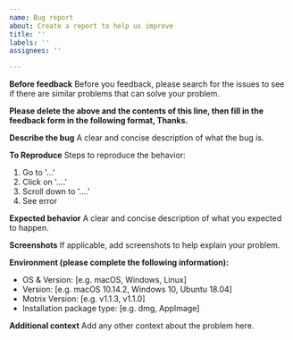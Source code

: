 ```yaml
---
name: Bug report
about: Create a report to help us improve
title: ''
labels: ''
assignees: ''

---
```


**Before feedback**
Before you feedback, please search for the issues to see if there are similar problems that can solve your problem.

**Please delete the above and the contents of this line, then fill in the feedback form in the following format, Thanks.**
<!-- Windows and Linux versions hide the application menu by default. Please close the "Hide Menu Bar" in Preferences - Advanced Settings - Appearance. After saving and applying, the menu bar will appear. -->

**Describe the bug**
A clear and concise description of what the bug is.

**To Reproduce**
Steps to reproduce the behavior:
1. Go to '...'
2. Click on '....'
3. Scroll down to '....'
4. See error

**Expected behavior**
A clear and concise description of what you expected to happen.

**Screenshots**
If applicable, add screenshots to help explain your problem.

**Environment (please complete the following information):**
 - OS & Version: [e.g. macOS, Windows, Linux]
 - Version: [e.g. macOS 10.14.2, Windows 10, Ubuntu 18.04]
 - Motrix Version: [e.g. v1.1.3, v1.1.0]
 - Installation package type: [e.g. dmg, AppImage]

**Additional context**
Add any other context about the problem here.
